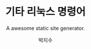 ---
layout: post
title: 기타 리눅스 명령어
subtitle: A awesome static site generator.
author: 박지수
categories: 리눅스
---